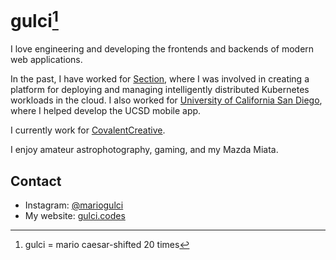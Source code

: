 # gulci[^1]

I love engineering and developing the frontends and backends of modern web applications.

In the past, I have worked for [Section](https://section.io), where I was involved in creating a platform for deploying and managing intelligently distributed Kubernetes workloads in the cloud. I also worked for [University of California San Diego](https://ucsd.edu), where I helped develop the UCSD mobile app.

I currently work for [CovalentCreative](https://covalentcreative.com).

I enjoy amateur astrophotography, gaming, and my Mazda Miata.

## Contact
- Instagram: [@mariogulci](https://instagram.com/mariogulci)
- My website: [gulci.codes](https://gulci.codes)

[^1]: gulci = mario caesar-shifted 20 times
